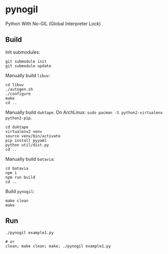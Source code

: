 # pynogil

Python With No-GIL (Global Interpreter Lock)


## Build

Init submodules:
```
git submodule init
git submodule update
```

Manually build `libuv`:
```
cd libuv
./autogen.sh
./configure
make
cd ..
```

Manually build `duktape`.
On ArchLinux: `sudo pacman -S python2-virtualenv python2-pip`.

```
cd duktape
virtualenv2 venv
source venv/bin/activate
pip install pyyaml
python util/dist.py
cd ..
```

Manually build `batavia`:
```
cd batavia
npm i
npm run build
cd ..
```

Build `pynogil`:
```
make clean
make
```


## Run

```
./pynogil example1.py

# or
clean; make clean; make; ./pynogil example1.py
```
